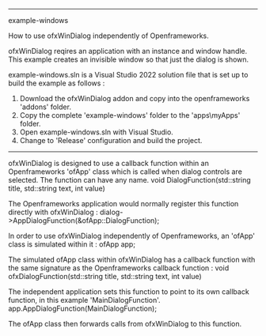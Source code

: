 - - - - - - - - - - - - - - - - - - - - - - - - - - - - - - - - - - - - -

example-windows

How to use ofxWinDialog independently of Openframeworks.

ofxWinDialog reqires an application with an instance and window handle.
This example creates an invisible window so that just the dialog is shown.

example-windows.sln is a Visual Studio 2022 solution file that is set up to build the example as follows :

1) Download the ofxWinDialog addon and copy into the openframeworks 'addons' folder.
2) Copy the complete 'example-windows' folder to the 'apps\myApps' folder.
3) Open example-windows.sln with Visual Studio.
4) Change to 'Release' configuration and build the project.

- - - - - - - - - - - - - - - - - - - - - - - - - - - - - - - - - - - - -

ofxWinDialog is designed to use a callback function within
an Openframeworks 'ofApp' class which is called when dialog
controls are selected. The function can have any name.
     void DialogFunction(std::string title, std::string text, int value)

The Openframeworks application would normally register this
function directly with ofxWinDialog :
     dialog->AppDialogFunction(&ofApp::DialogFunction);

In order to use ofxWinDialog independently of Openframeworks,
an 'ofApp' class is simulated within it :
     ofApp app;

The simulated ofApp class within ofxWinDialog has a callback function
with the same signature as the Openframeworks callback function :
     void ofxDialogFunction(std::string title, std::string text, int value)

The independent application sets this function to point to
its own callback function, in this example 'MainDialogFunction'.
     app.AppDialogFunction(MainDialogFunction);

The ofApp class then forwards calls from ofxWinDialog to this function.

